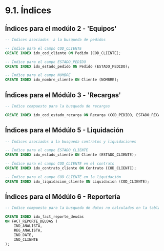 # 9.1. Índices

## Índices para el modúlo 2 - 'Equipos'

```sql
-- Índices asociados  a la busqueda de pedidos

-- Índice para el campo COD_CLIENTE
CREATE INDEX idx_cod_cliente ON Pedido (COD_CLIENTE);

-- Índice para el campo ESTADO_PEDIDO
CREATE INDEX idx_estado_pedido ON Pedido (ESTADO_PEDIDO);

-- Índice para el campo NOMBRE 
CREATE INDEX idx_nombre_cliente ON Cliente (NOMBRE);
```

## Índices para el Módúlo 3 - 'Recargas'

```sql
-- Índice compuesto para la busqueda de recargas

CREATE INDEX idx_cod_estado_recarga ON Recarga (COD_PEDIDO, ESTADO_RECARGA);
```

## Índices para el Módúlo 5 - Liquidación
```sql
-- Índices asociados a la busqueda contratos y liquidaciones

-- Índice para el campo ESTADO_CLIENTE
CREATE INDEX idx_estado_cliente ON Cliente (ESTADO_CLIENTE);

-- Índice para el campo COD_CLIENTE en el contrato
CREATE INDEX idx_contrato_cliente ON Contrato (COD_CLIENTE);

-- Índice para el campo COD_CLIENTE en la liquidación
CREATE INDEX idx_liquidacion_cliente ON Liquidacion (COD_CLIENTE);
```

## Índices para el Módúlo 6 - Reportería

```sql
-- Índice compuesto para la busqueda de datos no calculados en la tabla de hechos

CREATE INDEX idx_fact_reporte_deudas 
ON FACT_REPORTE_DEUDAS (
    IND_ANALISTA,       
    REG_ANALISTA,       
    IND_DATE,         
    IND_CLIENTE       
);
```
